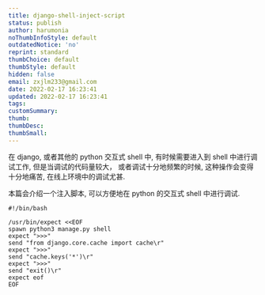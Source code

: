 ```yaml
---
title: django-shell-inject-script
status: publish
author: harumonia
noThumbInfoStyle: default
outdatedNotice: 'no'
reprint: standard
thumbChoice: default
thumbStyle: default
hidden: false
email: zxjlm233@gmail.com
date: 2022-02-17 16:23:41
updated: 2022-02-17 16:23:41
tags:
customSummary:
thumb:
thumbDesc:
thumbSmall:
---
```



在 django, 或者其他的 python 交互式 shell 中, 有时候需要进入到 shell 中进行调试工作, 但是当调试的代码量较大， 或者调试十分地频繁的时候, 这种操作会变得十分地痛苦, 在线上环境中的调试尤甚.

本篇会介绍一个注入脚本, 可以方便地在 python 的交互式 shell 中进行调试.

<!-- more -->

```shell
#!/bin/bash

/usr/bin/expect <<EOF
spawn python3 manage.py shell
expect ">>>"
send "from django.core.cache import cache\r"
expect ">>>"
send "cache.keys('*')\r"
expect ">>>"
send "exit()\r"
expect eof
EOF
```
